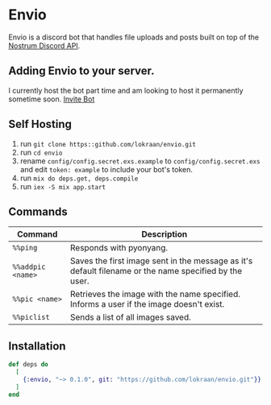 # Envio
Envio is a discord bot that handles file uploads and posts built on top of the [Nostrum Discord API](https://github.com/Kraigie/nostrum).


## Adding Envio to your server.
I currently host the bot part time and am looking to host it permanently sometime soon.
[Invite Bot](https://discordapp.com/oauth2/authorize?client_id=520799790485864458&scope=bot&permissions=314432)


## Self Hosting
1) run `git clone https::github.com/lokraan/envio.git`
2) run `cd envio`
3) rename `config/config.secret.exs.example` to `config/config.secret.exs` and edit `token: example` to include your bot's token.
4) run `mix do deps.get, deps.compile`
5) run `iex -S mix app.start`


## Commands
| Command  | Description|
| ---------------- | ----------------------- |
| `%%ping`         | Responds with pyonyang. | 
| `%%addpic <name>`| Saves the first image sent in the message as it's default filename or the name specified by the user. | 
| `%%pic <name>`   | Retrieves the image with the name specified. Informs a user if the image doesn't exist. |
| `%%piclist`      | Sends a list of all images saved. |


## Installation
```elixir
def deps do
  [
    {:envio, "~> 0.1.0", git: "https://github.com/lokraan/envio.git"}}
  ]
end
```

